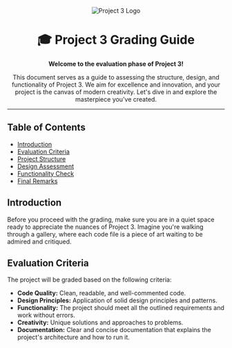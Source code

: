 <p align="center">
  <img src="https://via.placeholder.com/150/0000FF/808080?Text=Project3" alt="Project 3 Logo"/>
</p>

<h1 align="center">🎓 Project 3 Grading Guide</h1>

<p align="center">
  <strong>Welcome to the evaluation phase of Project 3!</strong>
</p>

<p align="center">
  This document serves as a guide to assessing the structure, design, and functionality of Project 3. We aim for excellence and innovation, and your project is the canvas of modern creativity. Let's dive in and explore the masterpiece you've created.
</p>

---

## Table of Contents
- [Introduction](#introduction)
- [Evaluation Criteria](#evaluation-criteria)
- [Project Structure](#project-structure)
- [Design Assessment](#design-assessment)
- [Functionality Check](#functionality-check)
- [Final Remarks](#final-remarks)

## Introduction
Before you proceed with the grading, make sure you are in a quiet space ready to appreciate the nuances of Project 3. Imagine you're walking through a gallery, where each code file is a piece of art waiting to be admired and critiqued.

## Evaluation Criteria
The project will be graded based on the following criteria:
- **Code Quality:** Clean, readable, and well-commented code.
- **Design Principles:** Application of solid design principles and patterns.
- **Functionality:** The project should meet all the outlined requirements and work without errors.
- **Creativity:** Unique solutions and approaches to problems.
- **Documentation:** Clear and concise documentation that explains the project's architecture and how to run it.
